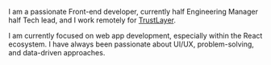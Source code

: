 I am a passionate Front-end developer, currently half Engineering Manager half Tech lead, and I work remotely for [TrustLayer](https://trustlayer.io/).

I am currently focused on web app development, especially within the React ecosystem. I have always been passionate about UI/UX, problem-solving, and data-driven approaches.
